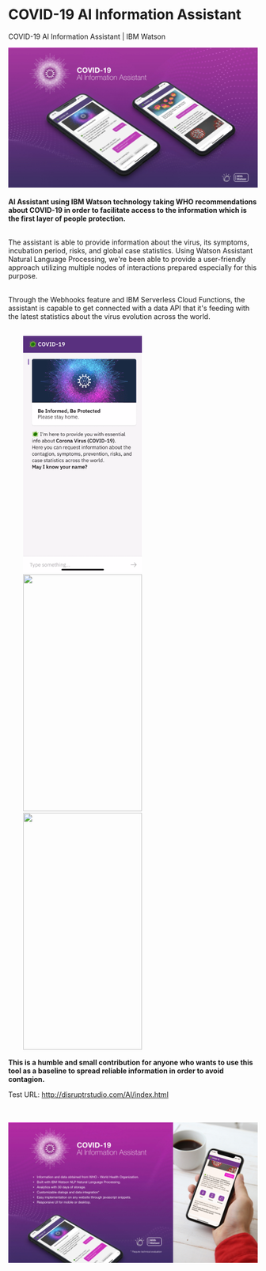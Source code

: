 # COVID-19 AI Information Assistant
COVID-19 AI Information Assistant | IBM Watson

<img src="covid19-assistant.jpg">
</br>
</br>
<strong>AI Assistant using IBM Watson technology taking WHO recommendations about COVID-19 in order to facilitate access to the information which is the first layer of people protection.</strong></br></br>

The assistant is able to provide information about the virus, its symptoms, incubation period, risks, and global case statistics.
Using Watson Assistant Natural Language Processing, we're been able to provide a user-friendly approach utilizing multiple nodes of interactions prepared especially for this purpose.</br></br>

Through the Webhooks feature and IBM Serverless Cloud Functions, the assistant is capable to get connected with a data API that it's feeding with the latest statistics about the virus evolution across the world.</br></br>

<img src="01.gif" height="479" width="240" hspace="30">   <img src="02.gif" height="479" width="240" hspace="30">   <img src="03.gif" height="479" width="240" hspace="30">

<strong>This is a humble and small contribution for anyone who wants to use this tool as a baseline to spread reliable information in order to avoid contagion.</strong>

Test URL: http://disruptrstudio.com/AI/index.html

</br>
</br>
<img src="covid19-assistant.002.jpg">
